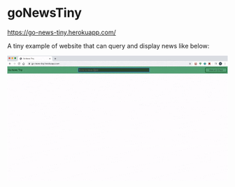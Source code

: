 # goNewsTiny

https://go-news-tiny.herokuapp.com/

A tiny example of website that can query and display news like below:

![demo](./go_news_tiny.gif)